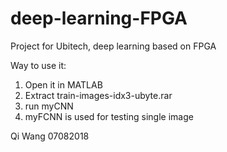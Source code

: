 # deep-learning-FPGA
Project for Ubitech, deep learning based on FPGA

Way to use it:
1. Open it in MATLAB
2. Extract train-images-idx3-ubyte.rar
3. run myCNN
4. myFCNN is used for testing single image

Qi Wang
07082018
